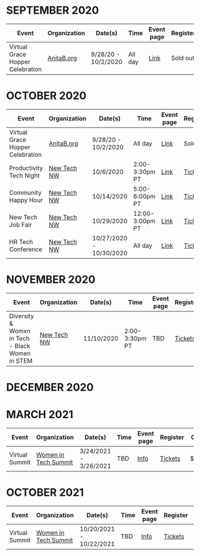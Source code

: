 # SEPTEMBER 2020

| Event       | Organization | Date(s) | Time | Event page    | Register  | Cost |
| ----------- | ------------ | ------- | ---- | ------------- | --------- | ---- |
| Virtual Grace Hopper Celebration | [AnitaB.org](https://anitab.org/) | 9/28/20 - 10/2/2020 | All day | [Link](https://ghc.anitab.org/) | Sold out | Varies |


# OCTOBER 2020

| Event       | Organization | Date(s) | Time | Event page    | Register  | Cost |
| ----------- | ------------ | ------- | ---- | ------------- | --------- | ---- |
| Virtual Grace Hopper Celebration | [AnitaB.org](https://anitab.org/) | 9/28/20 - 10/2/2020 | All day | [Link](https://ghc.anitab.org/) | Sold out | Varies |
| Productivity Tech Night | [New Tech NW](https://www.newtechnorthwest.com/) | 10/6/2020 | 2:00-3:30pm PT | [Link](https://www.newtechnorthwest.com/new-tech-virtual-meetup-productivity-tech-night-october-6-2020/) | [Tickets](https://www.eventbrite.com/e/new-tech-virtual-meetup-productivity-tech-tickets-121275808207) | FREE |
| Community Happy Hour | [New Tech NW](https://www.newtechnorthwest.com/) | 10/14/2020 | 5:00-6:00pm PT | [Link](https://www.newtechnorthwest.com/new-tech-nw-community-happy-hour-october-14-2020/) | [Tickets](https://www.eventbrite.com/e/new-tech-nw-community-happy-hour-tickets-123067737917) | FREE |
| New Tech Job Fair | [New Tech NW](https://www.newtechnorthwest.com/) | 10/29/2020 | 12:00-3:00pm PT | [Link](https://www.newtechjobfair.com/) | [Tickets](https://www.eventbrite.com/e/new-tech-virtual-job-fair-tickets-120243675069) | $10 |
| HR Tech Conference | [New Tech NW](https://www.newtechnorthwest.com/) | 10/27/2020 - 10/30/2020| All day | [Link](https://www.hrtechconference.com/virtual) | [Tickets](https://www.xpressreg.net/register/hrtc1020/attendee/reginfo.asp) | FREE |


# NOVEMBER 2020

| Event       | Organization | Date(s) | Time | Event page    | Register  | Cost |
| ----------- | ------------ | ------- | ---- | ------------- | --------- | ---- |
| Diversity & Womxn in Tech - Black Women in STEM | [New Tech NW](https://www.newtechnorthwest.com/) | 11/10/2020 | 2:00-3:30pm PT | TBD | [Tickets](https://www.eventbrite.com/e/diversity-womxn-in-tech-black-women-in-stem-tickets-123038285825) | FREE |


# DECEMBER 2020


# MARCH 2021

| Event       | Organization | Date(s) | Time | Event page    | Register  | Cost |
| ----------- | ------------ | ------- | ---- | ------------- | --------- | ---- |
| Virtual Summit | [Women in Tech Summit](https://womenintechsummit.net) | 3/24/2021 - 3/26/2021 | TBD | [Info](https://womenintechsummit.net/spring2021virtual/) | [Tickets](https://whova.com/portal/registration/witsm_202009/) | $249 |

# OCTOBER 2021

| Event       | Organization | Date(s) | Time | Event page    | Register  | Cost |
| ----------- | ------------ | ------- | ---- | ------------- | --------- | ---- |
| Virtual Summit | [Women in Tech Summit](https://womenintechsummit.net) | 10/20/2021 - 10/22/2021 | TBD | [Info](https://womenintechsummit.net/fall2021virtual/) | [Tickets](https://whova.com/portal/registration/witsm_202004/) | $249 |
